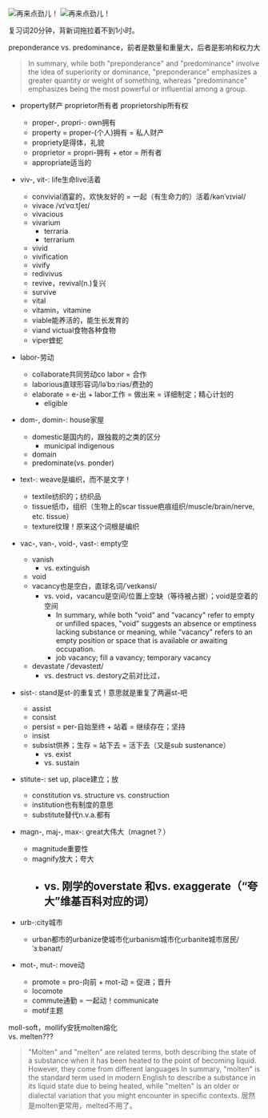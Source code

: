 ![再来点劲儿！](/assets/IMG_5307.PNG) ![再来点劲儿！](/assets/IMG_5308.PNG)

复习词20分钟，背新词拖拉着不到1小时。

preponderance vs. predominance，前者是数量和重量大，后者是影响和权力大
>In summary, while both "preponderance" and "predominance" involve the idea of superiority or dominance, "preponderance" emphasizes a greater quantity or weight of something, whereas "predominance" emphasizes being the most powerful or influential among a group.

- property财产 proprietor所有者 proprietorship所有权
    - proper-, propri-: own拥有
    - property = proper-(个人)拥有 = 私人财产
    - propriety是得体，礼貌
    - proprietor = propri-拥有 + etor = 所有者
    - appropriate适当的

- viv-, vit-: life生命live活着
    - convivial酒宴的，欢快友好的 = 一起（有生命力的）活着/kənˈvɪviəl/
    - vivace /vɪˈvɑːtʃeɪ/
    - vivacious
    - vivarium
        - terraria
        - terrarium
    - vivid
    - vivification
    - vivify
    - redivivus
    - revive，revival(n.)复兴
    - survive
    - vital
    - vitamin，vitamine
    - viable能养活的，能生长发育的
    - viand victual食物各种食物
    - viper蝰蛇

- labor-劳动
    - collaborate共同劳动co labor = 合作
    - laborious直球形容词/ləˈbɔːriəs/费劲的
    - elaborate = e-出 + labor工作 = 做出来 = 详细制定；精心计划的
        - eligible

- dom-, domin-: house家屋
    - domestic是国内的，跟独裁的之类的区分
        - municipal indigenous
    - domain
    - predominate(vs. ponder)

- text-: weave是编织，而不是文字！
    - textile纺织的；纺织品
    - tissue纸巾，组织（生物上的scar tissue疤痕组织/muscle/brain/nerve, etc. tissue）
    - texture纹理！原来这个词根是编织

- vac-, van-, void-, vast-: empty空
    - vanish
        - vs. extinguish
    - void
    - vacancy也是空白，直球名词/ˈveɪkənsi/
        - vs. void，vacancu是空间/位置上空缺（等待被占据）；void是空着的空间
            - In summary, while both "void" and "vacancy" refer to empty or unfilled spaces, "void" suggests an absence or emptiness lacking substance or meaning, while "vacancy" refers to an empty position or space that is available or awaiting occupation.
            - job vacancy; fill a vavancy; temporary vacancy
    - devastate /ˈdevəsteɪt/
        - vs. destruct vs. destory之前对比过，

- sist-: stand是st-的重复式！意思就是重复了两遍st-吧
    - assist
    - consist
    - persist = per-自始至终 + 站着 = 继续存在；坚持
    - insist
    - subsist供养；生存 = 站下去 = 活下去（又是sub sustenance）
        - vs. exist
        - vs. sustain

- stitute-: set up, place建立；放
    - constitution vs. structure vs. construction  
    - institution也有制度的意思
    - substitute替代n.v.a.都有

- magn-, maj-, max-: great大伟大（magnet？）
    - magnitude重要性
    - magnify放大；夸大
        - vs. 刚学的overstate 和vs. exaggerate（“夸大”维基百科对应的词）
            - 

- urb-:city城市
    - urban都市的urbanize使城市化urbanism城市化urbanite城市居民/ˈɜːbənaɪt/

- mot-, mut-: move动
    - promote = pro-向前 + mot-动 = 促进；晋升
    - locomote
    - commute通勤 = 一起动！communicate
    - motif主题

moll-soft，mollify安抚molten熔化  
vs. melten???
>"Molten" and "melten" are related terms, both describing the state of a substance when it has been heated to the point of becoming liquid. However, they come from different languages
>In summary, "molten" is the standard term used in modern English to describe a substance in its liquid state due to being heated, while "melten" is an older or dialectal variation that you might encounter in specific contexts.
>居然是molten更常用，melted不用了。